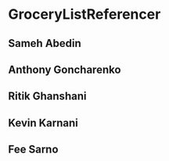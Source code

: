 # GroceryListReferencer
## Sameh Abedin
## Anthony Goncharenko
## Ritik Ghanshani
## Kevin Karnani
## Fee Sarno
